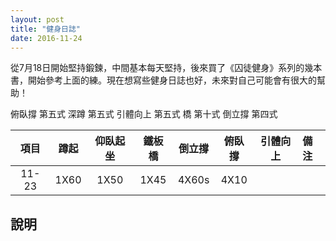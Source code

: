 ```yaml
---
layout: post
title: "健身日誌"
date: 2016-11-24
---
```


從7月18日開始堅持鍛鍊，中間基本每天堅持，後來買了《囚徒健身》系列的幾本書，開始參考上面的練。現在想寫些健身日誌也好，未來對自己可能會有很大的幫助！

俯臥撐 第五式
深蹲  第五式
引體向上 第五式
橋 第十式
倒立撐 第四式

|項目|蹲起|仰臥起坐|鐵板橋|倒立撐|俯臥撐|引體向上|備注|
|:-:|:-:|:-:|:-:|:-:|:-:|:-:|:-|
|11-23|1X60|1X50|1X45|4X60s|4X10|||


## 說明


